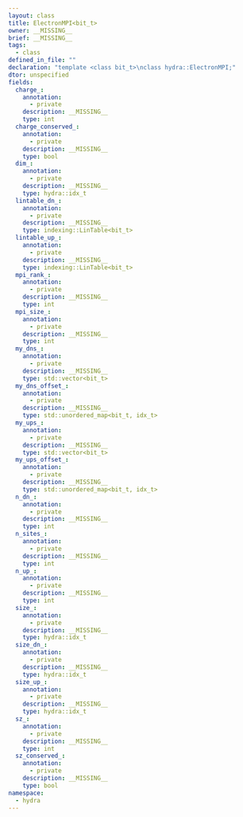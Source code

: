 ```yaml
---
layout: class
title: ElectronMPI<bit_t>
owner: __MISSING__
brief: __MISSING__
tags:
  - class
defined_in_file: ""
declaration: "template <class bit_t>\nclass hydra::ElectronMPI;"
dtor: unspecified
fields:
  charge_:
    annotation:
      - private
    description: __MISSING__
    type: int
  charge_conserved_:
    annotation:
      - private
    description: __MISSING__
    type: bool
  dim_:
    annotation:
      - private
    description: __MISSING__
    type: hydra::idx_t
  lintable_dn_:
    annotation:
      - private
    description: __MISSING__
    type: indexing::LinTable<bit_t>
  lintable_up_:
    annotation:
      - private
    description: __MISSING__
    type: indexing::LinTable<bit_t>
  mpi_rank_:
    annotation:
      - private
    description: __MISSING__
    type: int
  mpi_size_:
    annotation:
      - private
    description: __MISSING__
    type: int
  my_dns_:
    annotation:
      - private
    description: __MISSING__
    type: std::vector<bit_t>
  my_dns_offset_:
    annotation:
      - private
    description: __MISSING__
    type: std::unordered_map<bit_t, idx_t>
  my_ups_:
    annotation:
      - private
    description: __MISSING__
    type: std::vector<bit_t>
  my_ups_offset_:
    annotation:
      - private
    description: __MISSING__
    type: std::unordered_map<bit_t, idx_t>
  n_dn_:
    annotation:
      - private
    description: __MISSING__
    type: int
  n_sites_:
    annotation:
      - private
    description: __MISSING__
    type: int
  n_up_:
    annotation:
      - private
    description: __MISSING__
    type: int
  size_:
    annotation:
      - private
    description: __MISSING__
    type: hydra::idx_t
  size_dn_:
    annotation:
      - private
    description: __MISSING__
    type: hydra::idx_t
  size_up_:
    annotation:
      - private
    description: __MISSING__
    type: hydra::idx_t
  sz_:
    annotation:
      - private
    description: __MISSING__
    type: int
  sz_conserved_:
    annotation:
      - private
    description: __MISSING__
    type: bool
namespace:
  - hydra
---
```

